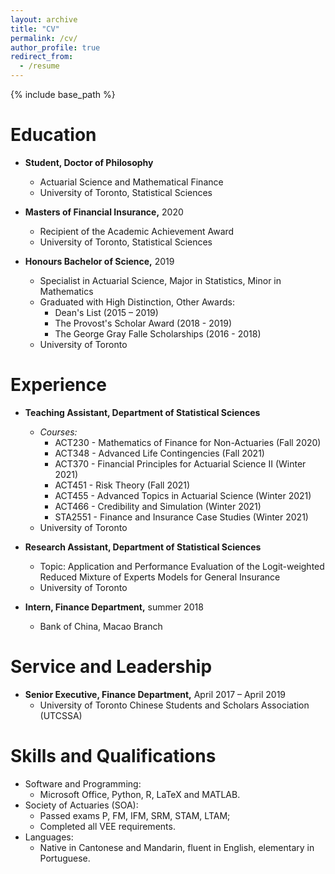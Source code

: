 ```yaml
---
layout: archive
title: "CV"
permalink: /cv/
author_profile: true
redirect_from:
  - /resume
---
```


{% include base_path %}

Education
======
* **Student, Doctor of Philosophy**
  * Actuarial Science and Mathematical Finance
  * University of Toronto, Statistical Sciences
  
* **Masters of Financial Insurance,** 2020
  * Recipient of the Academic Achievement Award
  * University of Toronto, Statistical Sciences
  
* **Honours Bachelor of Science,** 2019
  * Specialist in Actuarial Science, Major in Statistics, Minor in Mathematics
  * Graduated with High Distinction, Other Awards:
    * Dean's List (2015 – 2019)
    * The Provost's Scholar Award (2018 - 2019)
    * The George Gray Falle Scholarships (2016 - 2018)
  * University of Toronto

Experience
======
* **Teaching Assistant, Department of Statistical Sciences**
  * *Courses:*
    * ACT230 - Mathematics of Finance for Non-Actuaries (Fall 2020)
    * ACT348 - Advanced Life Contingencies (Fall 2021)
    * ACT370 - Financial Principles for Actuarial Science II (Winter 2021)
    * ACT451 - Risk Theory (Fall 2021)
    * ACT455 - Advanced Topics in Actuarial Science (Winter 2021)
    * ACT466 - Credibility and Simulation (Winter 2021)
    * STA2551 - Finance and Insurance Case Studies (Winter 2021)
  * University of Toronto

* **Research Assistant, Department of Statistical Sciences**
  * Topic: Application and Performance Evaluation of the Logit-weighted Reduced Mixture of Experts Models for General Insurance
  * University of Toronto

* **Intern, Finance Department,** summer 2018
  * Bank of China, Macao Branch

Service and Leadership
======
* **Senior Executive, Finance Department,** April 2017 – April 2019
  * University of Toronto Chinese Students and Scholars Association (UTCSSA)
  
Skills and Qualifications
======
* Software and Programming:
  * Microsoft Office, Python, R, LaTeX and MATLAB.
* Society of Actuaries (SOA):
  * Passed exams P, FM, IFM, SRM, STAM, LTAM;
  * Completed all VEE requirements.
* Languages:
  * Native in Cantonese and Mandarin, fluent in English, elementary in Portuguese.

